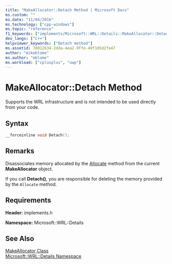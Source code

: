 ```yaml
---
title: "MakeAllocator::Detach Method | Microsoft Docs"
ms.custom: ""
ms.date: "11/04/2016"
ms.technology: ["cpp-windows"]
ms.topic: "reference"
f1_keywords: ["implements/Microsoft::WRL::Details::MakeAllocator::Detach"]
dev_langs: ["C++"]
helpviewer_keywords: ["Detach method"]
ms.assetid: 78012634-2dda-4ea2-9ffe-40f105d2fe47
author: "mikeblome"
ms.author: "mblome"
ms.workload: ["cplusplus", "uwp"]
---
```

# MakeAllocator::Detach Method

Supports the WRL infrastructure and is not intended to be used directly from your code.

## Syntax

```cpp
__forceinline void Detach();
```

## Remarks

Disassociates memory allocated by the [Allocate](../windows/makeallocator-allocate-method.md) method from the current **MakeAllocator** object.

If you call **Detach()**, you are responsible for deleting the memory provided by the `Allocate` method.

## Requirements

**Header:** implements.h

**Namespace:** Microsoft::WRL::Details

## See Also

[MakeAllocator Class](../windows/makeallocator-class.md)  
[Microsoft::WRL::Details Namespace](../windows/microsoft-wrl-details-namespace.md)